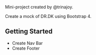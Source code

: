 Mini-project created by @trinajoy.

Create a mock of DR.DK using Bootstrap 4.

## Getting Started

- Create Nav Bar
- Create Footer
